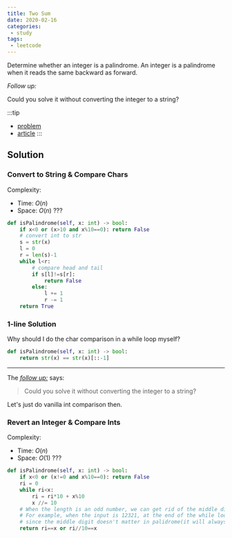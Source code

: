 ```yaml
---
title: Two Sum
date: 2020-02-16
categories:
 - study
tags:
 - leetcode
---
```


Determine whether an integer is a palindrome. An integer is a palindrome when it reads the same backward as forward.

*Follow up:*

Could you solve it without converting the integer to a string?

:::tip

- [problem](https://leetcode.com/problems/palindrome-number/)
- [article](https://leetcode.com/articles/palindrome-number/)
:::

<!-- more -->

## Solution

### Convert to String & Compare Chars

Complexity:

- Time: $O(n)$
- Space: $O(n)$ ???

```python
def isPalindrome(self, x: int) -> bool:
    if x<0 or (x>10 and x%10==0): return False
    # convert int to str
    s = str(x)
    l = 0
    r = len(s)-1
    while l<r:
        # compare head and tail
        if s[l]!=s[r]:
            return False
        else:
            l += 1
            r -= 1
    return True
```

### 1-line Solution

Why should I do the char comparison in a while loop myself?

```python
def isPalindrome(self, x: int) -> bool:
    return str(x) == str(x)[::-1]
```

---

The [*follow up:*](#follow-up) says:

> Could you solve it without converting the integer to a string?

Let's just do vanilla int comparison then.

### Revert an Integer & Compare Ints

Complexity:

- Time: $O(n)$
- Space: $O(1)$ ???

```python
def isPalindrome(self, x: int) -> bool:
    if x<0 or (x!=0 and x%10==0): return False
    ri = 0
    while ri<x:
        ri = ri*10 + x%10
        x //= 10
    # When the length is an odd number, we can get rid of the middle digit by revertedNumber/10
    # For example, when the input is 12321, at the end of the while loop we get x = 12, revertedNumber = 123,
    # since the middle digit doesn't matter in palidrome(it will always equal to itself), we can simply get rid of it.
    return ri==x or ri//10==x
```
